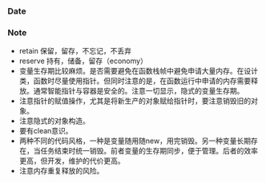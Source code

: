 ### Date

### Note
- retain 保留，留存，不忘记，不丢弃
- reserve 持有，储备，留存（economy）
- 变量生存期比较麻烦。是否需要避免在函数栈帧中避免申请大量内存。在设计类，函数时尽量使用指针。但同时注意的是，在函数运行中申请的内存需要释放。通常智能指针与容器是安全的。注意一切显示，隐式的变量生存期。
- 注意指针的赋值操作，尤其是将新生产的对象赋给指针时，要注意销毁旧的对象。
- 注意隐式的对象构造。
- 要有clean意识。
- 两种不同的代码风格，一种是变量随用随new，用完销毁。另一种变量长期存在，当任务结束时统一销毁。前者变量的生存期同步，便于管理。后者的效率更高，但开发，维护的代价更高。
- 注意内存重复释放的风险。